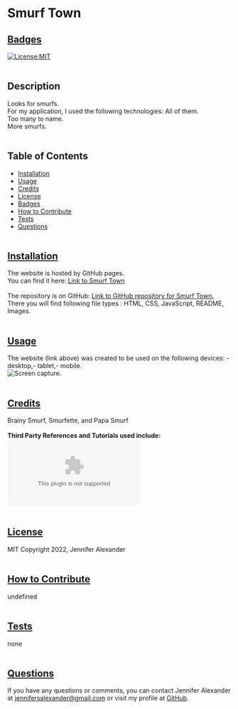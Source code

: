 
# Smurf Town

## [Badges](#table-of-contents)
[![License:MIT](https://img.shields.io/badge/License-MIT-blue.svg)](https://opensource.org/licenses/MIT)
<br><br>
## Description
Looks for smurfs.
<br>
For my application, I used the following technologies: All of them.
<br>
Too many to name.
<br>
More smurfs.
<br><br>
## Table of Contents
- [Installation](#installation)
- [Usage](#usage)
- [Credits](#credits)
- [License](#license)
- [Badges](#badges)
- [How to Contribute](#how-to-contribute)
- [Tests](#tests)
- [Questions](#questions)
<br><br>
## [Installation](#table-of-contents)
The website is hosted by GitHub pages. <br>
You can find it here: [Link to Smurf Town](smurfs.com/)
<br><br>
The repository is on GitHub: [Link to GitHub repository for Smurf Town.](https://github.com/jsalexan/smurfs) <br>
There you will find following file types : 
 HTML, CSS, JavaScript, README, Images.
<br><br>
## [Usage](#table-of-contents)
The website (link above) was created to be used on the following devices: - desktop,- tablet,- mobile.<br>
![Screen capture.](https://user-images.githubusercontent.com/110498167/195727006-9dd24dff-8a6e-4def-8877-e0276e34e7d5.jpg)
<br><br>
## [Credits](#table-of-contents) 
Brainy Smurf, Smurfette, and Papa Smurf
<br><br>
**Third Party References and Tutorials used include:** 
<br>
![Resources](www.google.com)
<br><br>
## [License](#table-of-contents)
MIT Copyright 2022, Jennifer Alexander
<br><br>
## [How to Contribute](#table-of-contents)
undefined
<br><br>
## [Tests](#table-of-contents)
none
<br><br>
## [Questions](#table-of-contents)
If you have any questions or comments, you can contact Jennifer Alexander at jennifersalexander@gmail.com or visit my profile at [GitHub](https://github.com/jsalexan/).
